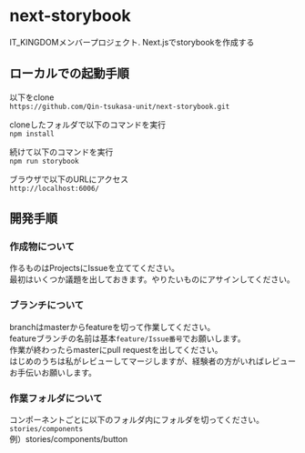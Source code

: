 # next-storybook
IT_KINGDOMメンバープロジェクト. Next.jsでstorybookを作成する

## ローカルでの起動手順
以下をclone  
```https://github.com/Qin-tsukasa-unit/next-storybook.git```  

cloneしたフォルダで以下のコマンドを実行  
```npm install```  

続けて以下のコマンドを実行  
```npm run storybook```  

ブラウザで以下のURLにアクセス  
```http://localhost:6006/```  

## 開発手順
### 作成物について
作るものはProjectsにIssueを立ててください。  
最初はいくつか議題を出しておきます。やりたいものにアサインしてください。

### ブランチについて
branchはmasterからfeatureを切って作業してください。  
featureブランチの名前は基本```feature/Issue番号```でお願いします。  
作業が終わったらmasterにpull requestを出してください。  
はじめのうちは私がレビューしてマージしますが、経験者の方がいればレビューお手伝いお願いします。  

### 作業フォルダについて
コンポーネントごとに以下のフォルダ内にフォルダを切ってください。  
```stories/components```  
例）stories/components/button